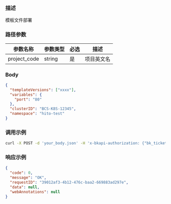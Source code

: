 ### 描述

模板文件部署

### 路径参数
| 参数名称     | 参数类型     | 必选   | 描述             |
| ------------ | ------------ | ------ | ---------------- |
| project_code         | string       | 是     | 项目英文名     |

### Body
```json
{
  "templateVersions": ["xxxx"],
  "variables": {
    "port": "80"
  },
  "clusterID": "BCS-K8S-12345",
  "namespace": "hito-test"
}
```


### 调用示例
```sh
curl -X POST -d 'your_body.json' -H 'x-bkapi-authorization: {"bk_ticket": "xxx", "bk_app_code": "xxx", "bk_app_secret": "***"}' --insecure https://bcs-api-gateway.apigw.com/prod/clusterresources/v1/projects/{project_code}/template/deploy
```

### 响应示例
```json
{
  "code": 0,
  "message": "OK",
  "requestID": "39012af3-4b12-476c-baa2-669883ad297e",
  "data": null,
  "webAnnotations": null
}
```